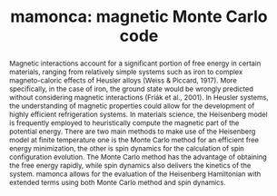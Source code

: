 ---
title: "mamonca: magnetic Monte Carlo code"
journal: Journal of Open Source Software, 9(100), 6194
authors:
  - Osamu Waseda
  - Tilmann Hickel 
  - Jörg Neugebauer
abstract: Magnetic interactions account for a significant portion of free energy in certain materials, ranging from relatively simple systems such as iron to complex magneto-caloric effects of Heusler alloys (Weiss & Piccard, 1917). More specifically, in the case of iron, the ground state would be wrongly predicted without considering magnetic interactions (Friák et al., 2001). In Heusler systems, the understanding of magnetic properties could allow for the development of highly efficient refrigeration systems. In materials science, the Heisenberg model is frequently employed to heuristically compute the magnetic part of the potential energy. There are two main methods to make use of the Heisenberg model at finite temperature one is the Monte Carlo method for an efficient free energy minimization, the other is spin dynamics for the calculation of spin configuration evolution. The Monte Carlo method has the advantage of obtaining the free energy rapidly, while spin dynamics also delivers the kinetics of the system. mamonca allows for the evaluation of the Heisenberg Hamiltonian with extended terms using both Monte Carlo method and spin dynamics.
full-text: https://doi.org/10.21105/joss.06194
---